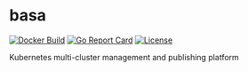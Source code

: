 # basa

[![Docker Build](https://github.com/kubeservice-stack/basa/actions/workflows/docker-image.yml/badge.svg)](https://github.com/kubeservice-stack/basa/actions/workflows/docker-image.yml)
[![Go Report Card](https://goreportcard.com/badge/github.com/kubeservice-stack/basa)](https://goreportcard.com/report/github.com/kubeservice-stack/basa)
[![License](https://img.shields.io/hexpm/l/basa)](https://github.com/kubeservice-stack/basa/blob/main/LICENSE)

Kubernetes multi-cluster management and publishing platform
